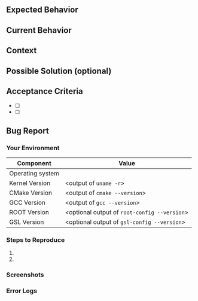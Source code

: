 <!--- Provide a general summary of the issue in the Title above -->
## Expected Behavior
<!--- If you're describing a bug, tell us what should happen -->
<!--- If you're suggesting a change/improvement, tell us how it should work -->

## Current Behavior
<!--- If describing a bug, tell us what happens instead of the expected behavior -->
<!--- If suggesting a change/improvement, explain the difference from current behavior -->

## Context
<!--- How has this issue affected you? What are you trying to accomplish? -->
<!--- Providing context helps us come up with a solution that is most useful in the real world -->

## Possible Solution (optional)
<!--- Not obligatory, but suggest a fix/reason for the bug, -->
<!--- or ideas how to implement the addition or change -->

## Acceptance Criteria
<!-- This will help determine if a PR is accepted or not. -->
- [ ] 
- [ ] 

## Bug Report
### Your Environment
<!--- Include as many relevant details about the environment you experienced the bug in -->
| Component | Value  |
|--|--|
|Operating system | <Your OS Here> |
|Kernel Version   | <output of `uname -r`> |
|CMake Version    | <output of `cmake --version`> |
|GCC Version      | <output of `gcc --version`> |
|ROOT Version     | <optional output of `root-config --version`> |
|GSL Version      | <optional output of `gsl-config --version`> |

### Steps to Reproduce
<!--- Provide a link to a live example, or an unambiguous set of steps to -->
<!--- reproduce this bug. Include code to reproduce, if relevant -->
1. 
2.

### Screenshots
<!--- Provide any screenshots of your error here -->

### Error Logs
<!--- Please attach any error logs here. --> 